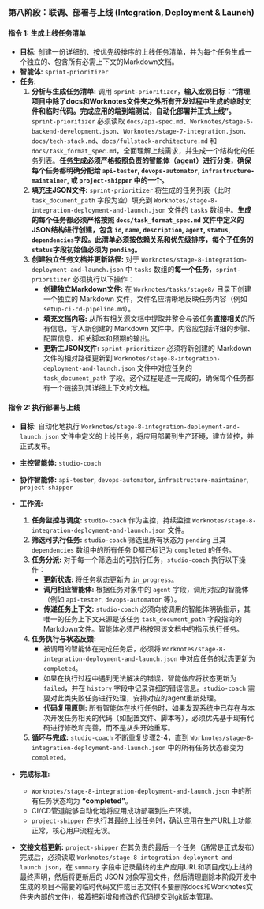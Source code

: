### **第八阶段：联调、部署与上线 (Integration, Deployment & Launch)**

#### **指令 1: 生成上线任务清单**

* **目标:** 创建一份详细的、按优先级排序的上线任务清单，并为每个任务生成一个独立的、包含所有必需上下文的Markdown文档。
* **智能体:** `sprint-prioritizer`
* **任务:**
  1. **分析与生成任务清单:** 调用 `sprint-prioritizer`，**输入宏观目标：“清理项目中除了docs和Worknotes文件夹之外所有开发过程中生成的临时文件和临时代码。完成应用的端到端测试，自动化部署并正式上线”。** `sprint-prioritizer` 必须读取 `docs/api-spec.md`、`Worknotes/stage-6-backend-development.json`、`Worknotes/stage-7-integration.json`、`docs/tech-stack.md`、`docs/fullstack-architecture.md` 和 `docs/task_format_spec.md`，全面理解上线需求，并生成一个结构化的任务列表。**任务生成必须严格按照负责的智能体（agent）进行分类，确保每个任务都明确分配给 `api-tester`, `devops-automator`, `infrastructure-maintainer`, 或 `project-shipper` 中的一个。**
  2. **填充主JSON文件:** `sprint-prioritizer` 将生成的任务列表（此时 `task_document_path` 字段为空）填充到 `Worknotes/stage-8-integration-deployment-and-launch.json` 文件的 `tasks` 数组中。**生成的每个任务都必须严格按照 `docs/task_format_spec.md` 文件中定义的JSON结构进行创建，包含 `id`, `name`, `description`, `agent`, `status`, `dependencies`字段。此清单必须按依赖关系和优先级排序，每个子任务的 `status`字段初始值必须为 `pending`。**
  3. **创建独立任务文档并更新路径:** 对于 `Worknotes/stage-8-integration-deployment-and-launch.json` 中 `tasks` 数组的**每一个任务**，`sprint-prioritizer` 必须执行以下操作：
     * **创建独立Markdown文件:** 在 `Worknotes/tasks/stage8/` 目录下创建一个独立的 Markdown 文件，文件名应清晰地反映任务内容（例如 `setup-ci-cd-pipeline.md`）。
     * **填充文档内容:** 从所有相关源文档中提取并整合与该任务**直接相关**的所有信息，写入新创建的 Markdown 文件中。内容应包括详细的步骤、配置信息、相关脚本和预期的输出。
     * **更新主JSON文件:** `sprint-prioritizer` 必须将新创建的 Markdown 文件的相对路径更新到 `Worknotes/stage-8-integration-deployment-and-launch.json` 文件中对应任务的 `task_document_path` 字段。这个过程是逐一完成的，确保每个任务都有一个链接到其详细上下文的文档。

#### **指令 2: 执行部署与上线**

* **目标:** 自动化地执行 `Worknotes/stage-8-integration-deployment-and-launch.json` 文件中定义的上线任务，将应用部署到生产环境，建立监控，并正式发布。
* **主控智能体:** `studio-coach`
* **协作智能体:** `api-tester`, `devops-automator`, `infrastructure-maintainer`, `project-shipper`
* **工作流:**
  1. **任务监控与调度:** `studio-coach` 作为主控，持续监控 `Worknotes/stage-8-integration-deployment-and-launch.json` 文件。
  2. **筛选可执行任务:** `studio-coach` 筛选出所有状态为 `pending` 且其 `dependencies` 数组中的所有任务ID都已标记为 `completed` 的任务。
  3. **任务分派:** 对于每一个筛选出的可执行任务，`studio-coach` 执行以下操作：
     * **更新状态:** 将任务状态更新为 `in_progress`。
     * **调用相应智能体:** 根据任务对象中的 `agent` 字段，调用对应的智能体（例如 `api-tester`, `devops-automator` 等）。
     * **传递任务上下文:** `studio-coach` 必须向被调用的智能体明确指示，其唯一的任务上下文来源是该任务 `task_document_path` 字段指向的Markdown文件。智能体必须严格按照该文档中的指示执行任务。
  4. **任务执行与状态反馈:**
     * 被调用的智能体在完成任务后，必须将 `Worknotes/stage-8-integration-deployment-and-launch.json` 中对应任务的状态更新为 `completed`。
     * 如果在执行过程中遇到无法解决的错误，智能体应将状态更新为 `failed`，并在 `history` 字段中记录详细的错误信息。`studio-coach` 需要对此类失败任务进行处理，安排对应的agent重新处理。
     * **代码复用原则:** 所有智能体在执行任务时，如果发现系统中已存在与本次开发任务相关的代码（如配置文件、脚本等），必须优先基于现有代码进行修改和完善，而不是从头开始重写。
  5. **循环与完成:** `studio-coach` 不断重复步骤2-4，直到 `Worknotes/stage-8-integration-deployment-and-launch.json` 中的所有任务状态都变为 `completed`。

* **完成标准:**
  * `Worknotes/stage-8-integration-deployment-and-launch.json` 中的所有任务状态均为 **“completed”**。
  * CI/CD管道能够自动化地将应用成功部署到生产环境。
  * `project-shipper` 在执行其最终上线任务时，确认应用在生产URL上功能正常，核心用户流程无误。
* **交接文档更新:** `project-shipper` 在其负责的最后一个任务（通常是正式发布）完成后，必须读取 `Worknotes/stage-8-integration-deployment-and-launch.json`，在 `summary` 字段中记录最终的生产应用URL和项目成功上线的最终声明，然后将更新后的 JSON 对象写回文件，然后清理删除本阶段开发中生成的项目不需要的临时代码文件或日志文件(不要删除docs和Worknotes文件夹内部的文件)，接着把新增和修改的代码提交到git版本管理。